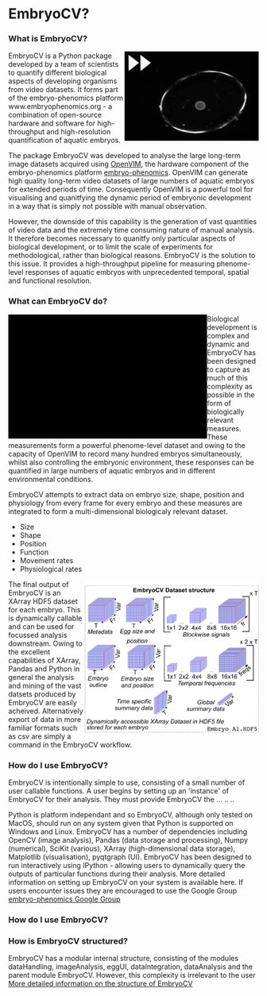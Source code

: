 
# EmbryoCV?

### What is EmbryoCV?

<img src="assets/singleRadix_FF.gif" align = "right" width="270" height = "180"/>
EmbryoCV is a Python package developed by a team of scientists to quantify different biological aspects of developing organisms from video datasets. It forms part of the embryo-phenomics platform www.embryophenomics.org - a combination of open-source hardware and software for high-throughput and high-resolution quantification of aquatic embryos. 



The package EmbryoCV was developed to analyse the large long-term image datasets acquired using [OpenVIM](https://www.openVIM.org "OpenVIMs Homepage"), the hardware component of the embryo-phenomics platform [embryo-phenomics](https://www.embryophenomics.org "embryo-phenomics Homepage"). OpenVIM can generate high quality long-term video datasets of large numbers of aquatic embryos for extended periods of time. Consequently OpenVIM is a powerful tool for visualising and quanitfying the dynamic period of embryonic development in a way that is simply not possible with manual observation. 


However, the downside of this capability is the generation of vast quantities of video data and the extremely time consuming nature of manual analysis. It therefore becomes necessary to quanitfy only particular aspects of biological development, or to limit the scale of experiments for methodological, rather than biological reasons. EmbryoCV is the solution to this issue. It provides a high-throughput pipeline for measuring phenome-level responses of aquatic embryos with unprecedented temporal, spatial and functional resolution.


### What can EmbryoCV do?

<img src="assets/embryocvScrollingData_cropped.gif" align = "left" width="400" height="250" />

Biological development is complex and dynamic and EmbryoCV has been designed to capture as much of this complexity as possible in the form of biologically relevant measures. These measurements form a powerful phenome-level dataset and owing to the capacity of OpenVIM to record many hundred embryos simultaneously, whilst also controlling the embryonic environment, these responses can be quantified in large numbers of aquatic embryos and in different environmental conditions.

EmbryoCV attempts to extract data on embryo size, shape, position and physiology from every frame for every embryo and these measures are integrated to form a multi-dimensional biologicaly relevant dataset.

* Size
* Shape
* Position
* Function
* Movement rates
* Physiological rates 

<img src="assets/datasetStructure.png" align = "right" width="350"/>

The final output of EmbryoCV is an XArray HDF5 dataset for each embryo. This is dynamically callable and can be used for focussed analysis downstream. Owing to the excellent capabilities of XArray, Pandas and Python in general the analysis and mining of the vast datsets produced by EmbryoCV are easily acheived. Alternatively export of data in more familiar formats such as csv are simply a command in the EmbryoCV workflow.


### How do I use EmbryoCV?
EmbryoCV is intentionally simple to use, consisting of a small number of user callable functions. A user begins by setting up an 'instance' of EmbryoCV for their analysis. They must provide EmbryoCV the ...
..
..

Python is platform independant and so EmbryoCV, although only tested on MacOS, should run on any system given that Python is supported on Windows and Linux. EmbryoCV has a number of dependencies including OpenCV (image analysis), Pandas (data storage and processing), Numpy (numerical), SciKit (various), XArray (high-dimensional data storage), Matplotlib (visualisation), pyqtgraph (UI). EmbryoCV has been designed to run interactively using IPython - allowing users to dynamically query the outputs of particular functions during their analysis. More detailed information on setting up EmbryoCV on your system is available here. If users encounter issues they are encouraged to use the Google Group [embryo-phenomics Google Group]("https://groups.google.com/forum/#!forum/embryo-phenomics")






### How do I use EmbryoCV?



### How is EmbryoCV structured?
EmbryoCV has a modular internal structure, consisting of the modules dataHandling, imageAnalysis, eggUI, dataIntegration, dataAnalysis and the parent module EmbryoCV. However, this complexity is irrelevant to the user [More detailed information on the structure of EmbryoCV](programStructure.md)



